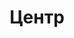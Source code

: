 --- 
title: "Центр" 
site: "www.tsentr.at.ua" 
town: "Алушта" 
tel: ["+38 (099) 959-75-27"] 
address: "г. Алушта, ул.Партизанская, 1" 
mail: "" 
--- 